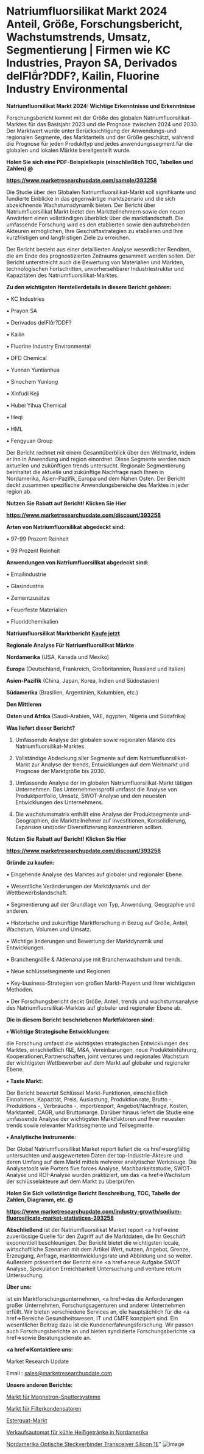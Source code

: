 # Natriumfluorsilikat Markt 2024 Anteil, Größe, Forschungsbericht, Wachstumstrends, Umsatz, Segmentierung | Firmen wie KC Industries, Prayon SA, Derivados delFlr?DDF?, Kailin, Fluorine Industry Environmental

<strong>Natriumfluorsilikat Markt 2024: Wichtige Erkenntnisse und Erkenntnisse</strong>

Forschungsbericht kommt mit der Größe des globalen Natriumfluorsilikat-Marktes für das Basisjahr 2023 und die Prognose zwischen 2024 und 2030. Der Marktwert wurde unter Berücksichtigung der Anwendungs-und regionalen Segmente, des Marktanteils und der Größe geschätzt, während die Prognose für jeden Produkttyp und jedes anwendungssegment für die globalen und lokalen Märkte bereitgestellt wurde.



<strong>Holen Sie sich eine PDF-Beispielkopie (einschließlich TOC, Tabellen und Zahlen) @
</strong>

<strong><a href=https://www.marketresearchupdate.com/sample/393258>

<strong>https://www.marketresearchupdate.com/sample/393258</u></font></a></strong></strong>

Die Studie über den Globalen Natriumfluorsilikat-Markt soll signifikante und fundierte Einblicke in das gegenwärtige marktszenario und die sich abzeichnende Wachstumsdynamik bieten. Der Bericht über Natriumfluorsilikat Markt bietet den Marktteilnehmern sowie den neuen Anwärtern einen vollständigen überblick über die marktlandschaft. Die umfassende Forschung wird es den etablierten sowie den aufstrebenden Akteuren ermöglichen, Ihre Geschäftsstrategien zu etablieren und Ihre kurzfristigen und langfristigen Ziele zu erreichen.

Der Bericht besteht aus einer detaillierten Analyse wesentlicher Renditen, die am Ende des prognostizierten Zeitraums gesammelt werden sollen. Der Bericht unterstreicht auch die Bewertung von Materialien und Märkten, technologischen Fortschritten, unvorhersehbarer Industriestruktur und Kapazitäten des Natriumfluorsilikat-Marktes.



<strong>Zu den wichtigsten Herstellerdetails in diesem Bericht gehören:</strong>

• KC Industries

• Prayon SA

• Derivados delFlr?DDF?

• Kailin

• Fluorine Industry Environmental

• DFD Chemical

• Yunnan Yuntianhua

• Sinochem Yunlong

• Xinfudi Keji

• Hubei Yihua Chemical

• Heqi

• HML

• Fengyuan Group

Der Bericht rechnet mit einem Gesamtüberblick über den Weltmarkt, indem er ihn in Anwendung und region einordnet. Diese Segmente werden nach aktuellen und zukünftigen trends untersucht. Regionale Segmentierung beinhaltet die aktuelle und zukünftige Nachfrage nach Ihnen in Nordamerika, Asien-Pazifik, Europa und dem Nahen Osten. Der Bericht deckt zusammen spezifische Anwendungsbereiche des Marktes in jeder region ab.



<strong>Nutzen Sie Rabatt auf Bericht! Klicken Sie Hier
</strong>

<strong><a href=https://www.marketresearchupdate.com/discount/393258>https://www.marketresearchupdate.com/discount/393258</b></u></font></strong></a>



<strong>Arten von Natriumfluorsilikat abgedeckt sind:</strong>

• 97-99 Prozent Reinheit

• 99 Prozent Reinheit



<strong>Anwendungen von Natriumfluorsilikat abgedeckt sind:</strong>

• Emailindustrie

• Glasindustrie

• Zementzusätze

• Feuerfeste Materialien

• Fluoridchemikalien



<strong>Natriumfluorsilikat Marktbericht <a href=https://www.marketresearchupdate.com/buynow/393258>Kaufe jetzt</a></strong>



<strong>Regionale Analyse Für Natriumfluorsilikat Märkte</strong>



<strong>Nordamerika</strong> (USA, Kanada und Mexiko)



<strong>Europa</strong> (Deutschland, Frankreich, Großbritannien, Russland und Italien)



<strong>Asien-Pazifik</strong> (China, Japan, Korea, Indien und Südostasien)



<strong>Südamerika</strong> (Brasilien, Argentinien, Kolumbien, etc.)



<strong>Den Mittleren</strong> 

<strong>Osten und Afrika</strong> (Saudi-Arabien, VAE, ägypten, Nigeria und Südafrika)



<strong>Was liefert dieser Bericht?</strong>

1. Umfassende Analyse der globalen sowie regionalen Märkte des Natriumfluorsilikat-Marktes.

2. Vollständige Abdeckung aller Segmente auf dem Natriumfluorsilikat-Markt zur Analyse der trends, Entwicklungen auf dem Weltmarkt und Prognose der Marktgröße bis 2030.

3. Umfassende Analyse der im globalen Natriumfluorsilikat-Markt tätigen Unternehmen. Das Unternehmensprofil umfasst die Analyse von Produktportfolio, Umsatz, SWOT-Analyse und den neuesten Entwicklungen des Unternehmens.

4. Die wachstumsmatrix enthält eine Analyse der Produktsegmente und-Geographien, die Marktteilnehmer auf Investitionen, Konsolidierung, Expansion und/oder Diversifizierung konzentrieren sollten.



<strong>Nutzen Sie Rabatt auf Bericht! Klicken Sie Hier
</strong>

<strong><a href=https://www.marketresearchupdate.com/discount/393258>https://www.marketresearchupdate.com/discount/393258</b></u></font></strong></a>



<strong>Gründe zu kaufen:</strong>

• Eingehende Analyse des Marktes auf globaler und regionaler Ebene.

• Wesentliche Veränderungen der Marktdynamik und der Wettbewerbslandschaft.

• Segmentierung auf der Grundlage von Typ, Anwendung, Geographie und anderen.

• Historische und zukünftige Marktforschung in Bezug auf Größe, Anteil, Wachstum, Volumen und Umsatz.

• Wichtige änderungen und Bewertung der Marktdynamik und Entwicklungen.

• Branchengröße &amp; Aktienanalyse mit Branchenwachstum und trends.

• Neue schlüsselsegmente und Regionen

• Key-business-Strategien von großen Markt-Playern und Ihrer wichtigsten Methoden.

• Der Forschungsbericht deckt Größe, Anteil, trends und wachstumsanalyse des Natriumfluorsilikat-Marktes auf globaler und regionaler Ebene ab.



<strong>Die in diesem Bericht beschriebenen Marktfaktoren sind:</strong>



<strong>• Wichtige Strategische Entwicklungen:</strong>

die Forschung umfasst die wichtigsten strategischen Entwicklungen des Marktes, einschließlich f&amp;E, M&amp;A, Vereinbarungen, neue Produkteinführung, Kooperationen,Partnerschaften, joint ventures und regionales Wachstum der wichtigsten Wettbewerber auf dem Markt auf globaler und regionaler Ebene.



<strong>• Taste Markt:</strong>

Der Bericht bewertet Schlüssel Markt-Funktionen, einschließlich Einnahmen, Kapazität, Preis, Auslastung, Produktion rate, Brutto -, Produktions -, Verbrauchs -, import/export, Angebot/Nachfrage, Kosten, Marktanteil, CAGR, und Bruttomarge. Darüber hinaus liefert die Studie eine umfassende Analyse der wichtigsten Marktfaktoren und Ihrer neuesten trends sowie relevanter Marktsegmente und Teilsegmente.



<strong>• Analytische Instrumente:</strong>

Der Global Natriumfluorsilikat Market report liefert die <a href=>sorgf</a>ältig untersuchten und ausgewerteten Daten der top-Industrie-Akteure und deren Umfang auf dem Markt mittels mehrerer analytischer Werkzeuge. Die Analysetools wie Porters five forces Analyse, Machbarkeitsstudie, SWOT-Analyse und ROI-Analyse wurden praktiziert, um das <a href=>Wachstum</a> der schlüsselakteure auf dem Markt zu überprüfen.



<strong>Holen Sie Sich vollständige Bericht Beschreibung, TOC, Tabelle der Zahlen, Diagramm, etc. @ </strong>

<strong><a href=https://www.marketresearchupdate.com/industry-growth/sodium-fluorosilicate-market-statistices-393258>https://www.marketresearchupdate.com/industry-growth/sodium-fluorosilicate-market-statistices-393258</a></font></strong>



<strong>Abschließend</strong> ist der Natriumfluorsilikat Market report <a href=>eine</a> zuverlässige Quelle für den Zugriff auf die Marktdaten, die Ihr Geschäft exponentiell beschleunigen. Der Bericht bietet die wichtigsten locale, wirtschaftliche Szenarien mit dem Artikel Wert, nutzen, Angebot, Grenze, Erzeugung, Anfrage, marktentwicklungsrate und Abbildung und so weiter. Außerdem präsentiert der Bericht eine <a href=>neue</a> Aufgabe SWOT Analyse, Spekulation Erreichbarkeit Untersuchung und venture return Untersuchung.



<strong>Über uns:</strong>

 ist ein Marktforschungsunternehmen, <a href=>das</a> die Anforderungen großer Unternehmen, Forschungsagenturen und anderer Unternehmen erfüllt. Wir bieten verschiedene Services an, die hauptsächlich für die <a href=>Bereiche</a> Gesundheitswesen, IT und CMFE konzipiert sind. Ein wesentlicher Beitrag dazu ist die Kundenerfahrungsforschung. Wir passen auch Forschungsberichte an und bieten syndizierte Forschungsberichte <a href=>sowie</a> Beratungsdienste an.



<strong><a href=>Kontaktiere uns:</a></strong>

Market Research Update

Email : sales@marketresearchupdate.com



<strong>Unsere anderen Berichte:</strong>

<a href=https://www.linkedin.com/pulse/magnetron-sputtering-system-market-2023-2029>Markt für Magnetron-Sputtersysteme</a>

<a href=https://www.linkedin.com/pulse/filter-capacitor-market-report-2023-top-company>Markt für Filterkondensatoren</a>

<a href=https://www.linkedin.com/pulse/esterquat-market-outlooks-2023-size-players-cost>Esterquat-Markt</a>

<a href=https://www.linkedin.com/pulse/north-america-cool-hot-drink-vending-machine>Verkaufsautomat für kühle Heißgetränke in Nordamerika</a>

<a href=https://www.linkedin.com/pulse/north-america-optical-connectors-transceivers-silicon-1e>Nordamerika Optische Steckverbinder Transceiver Silicon 1E</a>"
![image](https://github.com/Gayatrikarjule/Market-Analysis-360/assets/97346546/cc6c7fe4-fade-4224-8916-68ba1e4b4ed0)
